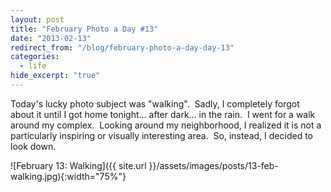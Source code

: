 ```yaml
---
layout: post
title: "February Photo a Day #13"
date: "2013-02-13"
redirect_from: "/blog/february-photo-a-day-day-13"
categories:
  - life
hide_excerpt: "true"
---
```


Today's lucky photo subject was "walking".  Sadly, I completely forgot about it until I got home tonight... after dark... in the rain.  I went for a walk around my complex.  Looking around my neighborhood, I realized it is not a particularly inspiring or visually interesting area.  So, instead, I decided to look down.

![February 13: Walking]({{ site.url }}/assets/images/posts/13-feb-walking.jpg){:width="75%"}
